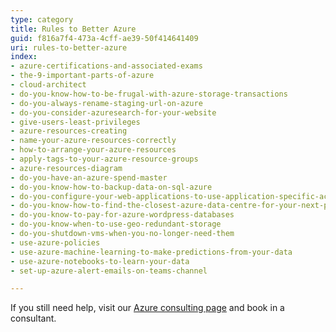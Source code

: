 ```yaml
---
type: category
title: Rules to Better Azure
guid: f816a7f4-473a-4cff-ae39-50f414641409
uri: rules-to-better-azure
index:
- azure-certifications-and-associated-exams 
- the-9-important-parts-of-azure
- cloud-architect
- do-you-know-how-to-be-frugal-with-azure-storage-transactions
- do-you-always-rename-staging-url-on-azure
- do-you-consider-azuresearch-for-your-website
- give-users-least-privileges
- azure-resources-creating
- name-your-azure-resources-correctly
- how-to-arrange-your-azure-resources
- apply-tags-to-your-azure-resource-groups
- azure-resources-diagram
- do-you-have-an-azure-spend-master
- do-you-know-how-to-backup-data-on-sql-azure
- do-you-configure-your-web-applications-to-use-application-specific-accounts-for-database-access
- do-you-know-how-to-find-the-closest-azure-data-centre-for-your-next-project
- do-you-know-to-pay-for-azure-wordpress-databases
- do-you-know-when-to-use-geo-redundant-storage
- do-you-shutdown-vms-when-you-no-longer-need-them
- use-azure-policies
- use-azure-machine-learning-to-make-predictions-from-your-data
- use-azure-notebooks-to-learn-your-data
- set-up-azure-alert-emails-on-teams-channel

---
```


If you still need help, visit our [Azure consulting page](https://www.ssw.com.au/ssw/Consulting/Azure.aspx) and book in a consultant.
